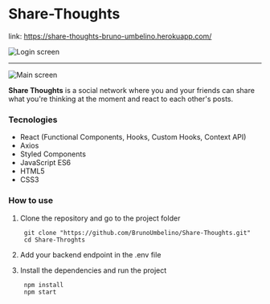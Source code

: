 # Share-Thoughts

link: https://share-thoughts-bruno-umbelino.herokuapp.com/

![Login screen](https://github.com/BrunoUmbelino/Share-Thoughts/blob/main/github/login-page.PNG)

---

![Main screen](https://github.com/BrunoUmbelino/Share-Thoughts/blob/main/github/main-page.PNG)

**Share Thoughts** is a social network where you and your friends can share what you're thinking at the moment and react to each other's posts. 

### Tecnologies

* React (Functional Components, Hooks, Custom Hooks, Context API)
* Axios
* Styled Components
* JavaScript ES6
* HTML5
* CSS3

 
### How to use

1. Clone the repository and go to the project folder
        
        git clone "https://github.com/BrunoUmbelino/Share-Thoughts.git"
        cd Share-Throghts
    
2. Add your backend endpoint in the .env file
3. Install the dependencies and run the project

        npm install 
        npm start
